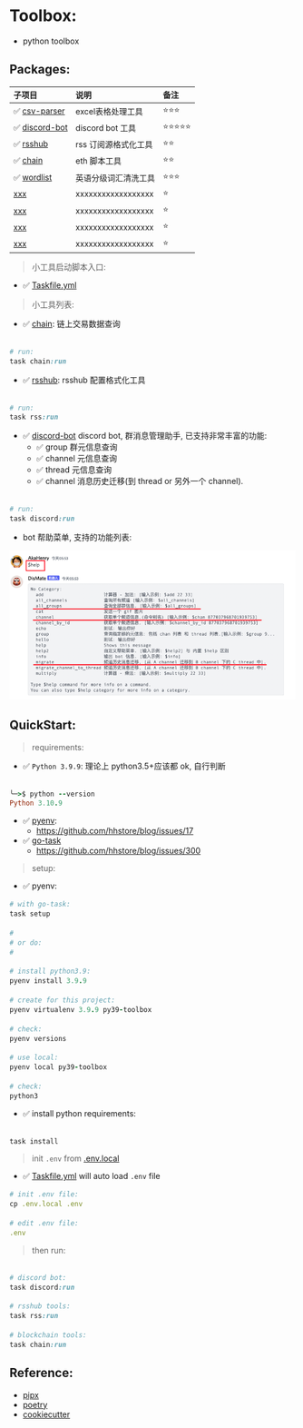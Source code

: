 # Toolbox:

- python toolbox

## Packages:

| 子项目                                    | 说明                 | 备注    |
|:---------------------------------------|:-------------------|:------|
| ✅️ [csv-parser](packages/csv-parser)   | excel表格处理工具        | ⭐⭐⭐   |
| ✅️ [discord-bot](packages/discord-bot) | discord bot 工具     | ⭐⭐⭐⭐⭐ |
| ✅️ [rsshub](packages/rsshub)           | rss 订阅源格式化工具       | ⭐⭐    |
| ✅️ [chain](packages/chain)             | eth 脚本工具           | ⭐⭐    |
| ✅️ [wordlist](packages/wordlist)       | 英语分级词汇清洗工具         | ⭐⭐⭐   |
| [xxx]()                                | xxxxxxxxxxxxxxxxxx | ⭐     |
| [xxx]()                                | xxxxxxxxxxxxxxxxxx | ⭐     |
| [xxx]()                                | xxxxxxxxxxxxxxxxxx | ⭐     |
| [xxx]()                                | xxxxxxxxxxxxxxxxxx | ⭐     |

> 小工具启动脚本入口:

- ✅ [Taskfile.yml](Taskfile.yml)

> 小工具列表:

- ✅ [chain](packages/chain/run.py): 链上交易数据查询

```ruby

# run:
task chain:run

```

- ✅ [rsshub](packages/rsshub/run.py): rsshub 配置格式化工具

```ruby

# run:
task rss:run

```

- ✅ [discord-bot](packages/discord-cli/readme.md) discord bot, 群消息管理助手, 已支持非常丰富的功能:
    - ✅ group 群元信息查询
    - ✅ channel 元信息查询
    - ✅ thread 元信息查询
    - ✅ channel 消息历史迁移(到 thread or 另外一个 channel).

```ruby

# run:
task discord:run

```

- bot 帮助菜单, 支持的功能列表:

![](packages/discord-bot/docs/img.png)

## QuickStart:

> requirements:

- ✅ `Python 3.9.9`: 理论上 python3.5+应该都 ok, 自行判断

```ruby

╰─>$ python --version
Python 3.10.9

```

- ✅ [pyenv](https://github.com/pyenv/pyenv-installer):
    - https://github.com/hhstore/blog/issues/17
- ✅ [go-task](https://github.com/go-task/task)
    - https://github.com/hhstore/blog/issues/300

> setup:

- ✅ pyenv:

```ruby
# with go-task:
task setup

#
# or do:
#

# install python3.9:
pyenv install 3.9.9

# create for this project:
pyenv virtualenv 3.9.9 py39-toolbox

# check:
pyenv versions

# use local:
pyenv local py39-toolbox 

# check:
python3
```

- ✅ install python requirements:

```ruby

task install

```

> init `.env` from [.env.local](.env.local)

- ✅ [Taskfile.yml](Taskfile.yml) will auto load `.env` file

```ruby
# init .env file:
cp .env.local .env

# edit .env file:
.env
```

> then run:

```ruby

# discord bot:
task discord:run

# rsshub tools:
task rss:run

# blockchain tools:
task chain:run

```

## Reference:

- [pipx](https://pypa.github.io/pipx/installation/)
- [poetry](https://python-poetry.org/docs/#installing-with-pipx)
- [cookiecutter](https://cookiecutter.readthedocs.io/en/stable/installation.html)